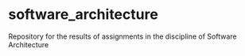 # software_architecture
Repository for the results of assignments in the discipline of Software Architecture
